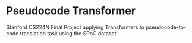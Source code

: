 # Pseudocode Transformer
Stanford CS224N Final Project applying Transformers to pseudocode-to-code translation task using the SPoC dataset.
